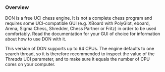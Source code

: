### Overview

DON is a free UCI chess engine. It is not a complete chess program and requires some UCI-compatible GUI (e.g. XBoard with PolyGlot, eboard, Arena, Sigma Chess, Shredder, Chess
Partner or Fritz) in order to be used comfortably.
Read the documentation for your GUI of choice for information about how to use DON with it.

This version of DON supports up to 64 CPUs. The engine defaults to one search thread,
so it is therefore recommended to inspect the value of the *Threads* UCI parameter,
and to make sure it equals the number of CPU cores on your computer.

